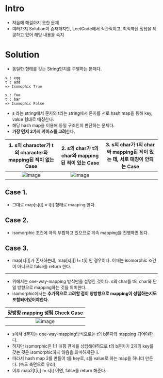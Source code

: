 # Intro
- 처음에 해결하지 못한 문제
- 여러가지 Solution이 존재하지만, LeetCode에서 직관적이고, 최적화된 정답을 제공하고 있어 해당 내용을 숙지

# Solution
- 동일한 형태를 갖는 String인지를 구별하는 문제다.
```
s : egg
t : add
=> Isomophic True
```

```
s : foo
t : bar
=> Isomophic False
```

- s 라는 string에서 문자와 t라는 string에서 문자를 서로 hash map을 통해 key, value 형태로 매칭한다.
- 해당 hash map을 이용해 동일 구조인지 판단하는 문제다.
- **가장 먼저 3가지 케이스를 고려**한다.

|1. s의 character가 t의 character와 mapping된 적이 없는 Case | 2. s의 char가 t의 char와 mapping된 적이 있는 Case | 3. s의 char가 t의 char와 mapping된 적이 있는 데, 서로 매칭이 안되는 Case |
| :--:|:--:|:--:|
| ![image](https://user-images.githubusercontent.com/69780812/197381803-d080dcae-f900-4511-a2ec-6dce9ee09833.png)| ![image](https://user-images.githubusercontent.com/69780812/197381872-02df6f1d-7874-484f-8377-29044ec494dc.png) | |
## Case 1.
- 그대로 map[s[i]] = t[i] 형태로 maaping 한다.
## Case 2.
- isomorphic 조건에 아직 부합하고 있으므로 계속 mapping을 진행하면 된다.
## Case 3.
- map[s[i]]가 존재하는데, map[s[i]] != t[i] 인 경우이다. 이때는 isomorphic 조건이 아니므로 false를 return 한다.

---
- 위에서는 one-way-mapping 방식만을 설명한 것이다. s의 char를 t의 char와 단일 방향으로 mapping하는 것을 의미한다.
- isomorphic에서는 **추가적으로 고려할 점이 양방향으로 mapping이 성립하는지도 포함되어있어야한다.**

| 양방향 mapping 성립 Check Case |
| :--:|
| ![image](https://user-images.githubusercontent.com/69780812/197382029-27881ac7-5fdc-44bd-a874-eaa0d961bf7a.png) |

- s에서 d문자는 one-way-mapping방식으로는 t의 b문자와 mapping 되어야한다.
- 하지만 isomorphic은 1:1 매핑 관계를 성립해야하므로 t의 b문자가 2개의 key를 갖는 것은 isomorphic하지 않음을 의미하게된다.
- 따라서 hash map 2를 만들어 t를 key로, s를 value로 하는 map을 하나더 만든다. (속도 측면으로 유리)
- 이후 map2[t[i]] != s[i] 이면, false를 return 해준다.

